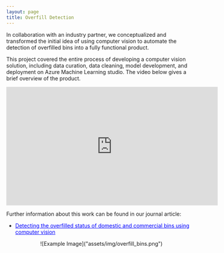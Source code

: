 ```yaml
---
layout: page
title: Overfill Detection
---
```


In collaboration with an industry partner, we conceptualized and transformed the initial idea of using computer vision to automate the detection of overfilled bins into a fully functional product.

This project covered the entire process of developing a computer vision solution, including data curation, data cleaning, model development, and deployment on Azure Machine Learning studio. The video below gives a brief overview of the product.

<center>
<iframe width="560" height="315" src="https://www.youtube.com/embed/7LikslM3YYs?si=ojc-VyMTk2oGTpgw" title="YouTube video player" frameborder="0" allow="accelerometer; autoplay; clipboard-write; encrypted-media; gyroscope; picture-in-picture; web-share" referrerpolicy="strict-origin-when-cross-origin" allowfullscreen></iframe>
</center>

Further information about this work can be found in our journal article:   
- <a href="https://www.sciencedirect.com/science/article/pii/S2667305323000546" style="color:blue; text-decoration: underline;">Detecting the overfilled status of domestic and commercial bins using computer vision</a> 

<center>
![Example Image]("assets/img/overfill_bins.png")
</center>
